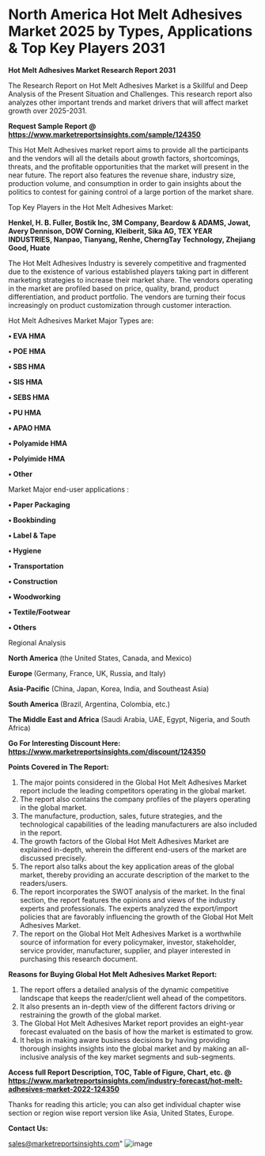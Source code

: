 # North America Hot Melt Adhesives Market 2025 by Types, Applications & Top Key Players 2031

<strong>Hot Melt Adhesives Market Research Report 2031</strong>

The Research Report on Hot Melt Adhesives Market is a Skillful and Deep Analysis of the Present Situation and Challenges. This research report also analyzes other important trends and market drivers that will affect market growth over 2025-2031.

<strong>Request Sample Report @ <a href=https://www.marketreportsinsights.com/sample/124350>https://www.marketreportsinsights.com/sample/124350</a></strong>

This Hot Melt Adhesives market report aims to provide all the participants and the vendors will all the details about growth factors, shortcomings, threats, and the profitable opportunities that the market will present in the near future. The report also features the revenue share, industry size, production volume, and consumption in order to gain insights about the politics to contest for gaining control of a large portion of the market share.

Top Key Players in the Hot Melt Adhesives Market:

<strong>Henkel, H. B. Fuller, Bostik Inc, 3M Company, Beardow & ADAMS, Jowat, Avery Dennison, DOW Corning, Kleiberit, Sika AG, TEX YEAR INDUSTRIES, Nanpao, Tianyang, Renhe, CherngTay Technology, Zhejiang Good, Huate</strong>

The Hot Melt Adhesives Industry is severely competitive and fragmented due to the existence of various established players taking part in different marketing strategies to increase their market share. The vendors operating in the market are profiled based on price, quality, brand, product differentiation, and product portfolio. The vendors are turning their focus increasingly on product customization through customer interaction.

Hot Melt Adhesives Market Major Types are:

<strong>• EVA HMA

• POE HMA

• SBS HMA

• SIS HMA

• SEBS HMA

• PU HMA

• APAO HMA

• Polyamide HMA

• Polyimide HMA

• Other</strong>

Market Major end-user applications :

<strong>• Paper Packaging

• Bookbinding

• Label & Tape

• Hygiene

• Transportation

• Construction

• Woodworking

• Textile/Footwear

• Others</strong>

Regional Analysis

</u><strong><b>North America</b></strong> (the United States, Canada, and Mexico)

<strong><b>Europe </b></strong>(Germany, France, UK, Russia, and Italy)

<strong><b>Asia-Pacific</b></strong> (China, Japan, Korea, India, and Southeast Asia)

<strong><b>South America</b></strong> (Brazil, Argentina, Colombia, etc.)

<strong><b>The Middle East and Africa</b></strong> (Saudi Arabia, UAE, Egypt, Nigeria, and South Africa)

<strong>Go For Interesting Discount Here: <a href=https://www.marketreportsinsights.com/discount/124350>https://www.marketreportsinsights.com/discount/124350</a></strong>

<strong>Points Covered in The Report:</strong>
<ol>
  <li>The major points considered in the Global Hot Melt Adhesives Market report include the leading competitors operating in the global market.</li>
  <li>The report also contains the company profiles of the players operating in the global market.</li>
  <li>The manufacture, production, sales, future strategies, and the technological capabilities of the leading manufacturers are also included in the report.</li>
  <li>The growth factors of the Global Hot Melt Adhesives Market are explained in-depth, wherein the different end-users of the market are discussed precisely.</li>
  <li>The report also talks about the key application areas of the global market, thereby providing an accurate description of the market to the readers/users.</li>
  <li>The report incorporates the SWOT analysis of the market. In the final section, the report features the opinions and views of the industry experts and professionals. The experts analyzed the export/import policies that are favorably influencing the growth of the Global Hot Melt Adhesives Market.</li>
  <li>The report on the Global Hot Melt Adhesives Market is a worthwhile source of information for every policymaker, investor, stakeholder, service provider, manufacturer, supplier, and player interested in purchasing this research document.</li>
</ol>
<strong>Reasons for Buying Global Hot Melt Adhesives Market Report:</strong>

<ol>
  <li>The report offers a detailed analysis of the dynamic competitive landscape that keeps the reader/client well ahead of the competitors.</li>
  <li>It also presents an in-depth view of the different factors driving or restraining the growth of the global market.</li>
  <li>The Global Hot Melt Adhesives Market report provides an eight-year forecast evaluated on the basis of how the market is estimated to grow.</li>
  <li>It helps in making aware business decisions by having providing thorough insights insights into the global market and by making an all-inclusive analysis of the key market segments and sub-segments.</li>
</ol>
<strong>Access full Report Description, TOC, Table of Figure, Chart, etc. @ <a href=https://www.marketreportsinsights.com/industry-forecast/hot-melt-adhesives-market-2022-124350>https://www.marketreportsinsights.com/industry-forecast/hot-melt-adhesives-market-2022-124350</a></strong>


Thanks for reading this article; you can also get individual chapter wise section or region wise report version like Asia, United States, Europe.

<strong>Contact Us:</strong>

sales@marketreportsinsights.com"
![image](https://github.com/user-attachments/assets/baf5e8eb-9f77-4ab1-88b6-449c99f01d4b)
